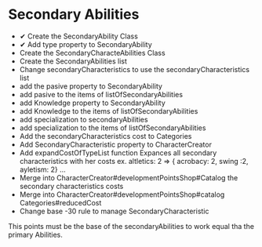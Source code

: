 # Secondary Abilities
* ✔ Create the SecondaryAbility Class
* ✔ Add type property to SecondaryAbility
* Create the SecondaryCharacteAbilities Class
* Create the SecondaryAbilities list
* Change secondaryCharacteristics to use the secondaryCharacteristics list
* add the pasive property to SecondaryAbility
* add pasive to the items of listOfSecondaryAbilities
* add Knowledge property to SecondaryAbility
* add Knowledge to the items of listOfSecondaryAbilities
* add specialization to secondaryAbilities
* add specialization to the items of listOfSecondaryAbilities
* Add the secondaryCharacteristics cost to Categories
* Add SecondaryCharacteristic property to CharacterCreator
* Add expandCostOfTypeList function
  Expances all secondary characteristics with her costs ex. altletics: 2 => { acrobacy: 2, swing :2, ayletism: 2} ...
* Merge into CharacterCreator#developmentPointsShop#Catalog the secondary characteristics costs
* Merge into CharacterCreator#developmentPointsShop#catalog Categories#reducedCost
* Change base -30 rule to manage SecondaryCharacteristic

This points must be the base of the secondaryAbilities to work equal tha the primary Abilities.
